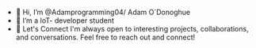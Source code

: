 - 👋 Hi, I’m @Adamprogramming04/ Adam O´Donoghue
- 👀 I’m a IoT- developer student
- 🤝 Let's Connect I'm always open to interesting projects, collaborations, and conversations. Feel free to reach out and connect!
